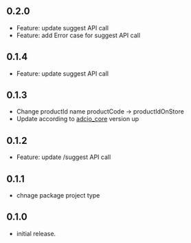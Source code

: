 ## 0.2.0

* Feature: update suggest API call 
* Feature: add Error case for suggest API call

## 0.1.4

* Feature: update suggest API call 

## 0.1.3

* Change productId name productCode -> productIdOnStore
* Update according to [adcio_core](https://central.sonatype.com/artifact/io.github.corca-ai/adcio_core) version up

## 0.1.2

* Feature: update /suggest API call 

## 0.1.1

* chnage package project type

## 0.1.0

* initial release.
